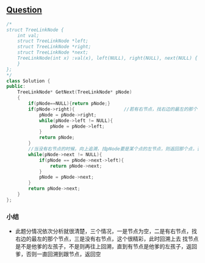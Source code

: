 ## [Question](https://www.nowcoder.com/practice/9023a0c988684a53960365b889ceaf5e?tpId=13&tqId=11210&tPage=3&rp=1&ru=%2Fta%2Fcoding-interviews&qru=%2Fta%2Fcoding-interviews%2Fquestion-ranking)
```C++
/*
struct TreeLinkNode {
    int val;
    struct TreeLinkNode *left;
    struct TreeLinkNode *right;
    struct TreeLinkNode *next;
    TreeLinkNode(int x) :val(x), left(NULL), right(NULL), next(NULL) {        
    }
};
*/
class Solution {
public:
    TreeLinkNode* GetNext(TreeLinkNode* pNode)
    {
        if(pNode==NULL){return pNode;}
        if(pNode->right){                  //若有右节点，找右边的最左的那个
            pNode = pNode->right;
            while(pNode->left != NULL){
                pNode = pNode->left;
            }
            return pNode;
        }
        //当没有右节点的时候，向上追溯，找pNode要是某个点的左节点，则返回那个点，否则返回空
        while(pNode->next != NULL){
            if(pNode == pNode->next->left){
                return pNode->next;
            }
            pNode = pNode->next;
        }
        return pNode->next;
    }
};
```

### 小结
* 此题分情况依次分析就很清楚，三个情况，一是节点为空，二是有右节点，找右边的最左的那个节点，三是没有右节点，这个很精彩，此时回溯上去
  找节点是不是他爹的左孩子，不是则再往上回溯，直到有节点是他爹的左孩子，返回爹，否则一直回溯到跟节点，返回空
